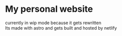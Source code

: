 # My personal website
currently in wip mode because it gets rewritten<br>
Its made with astro and gets built and hosted by netlify

